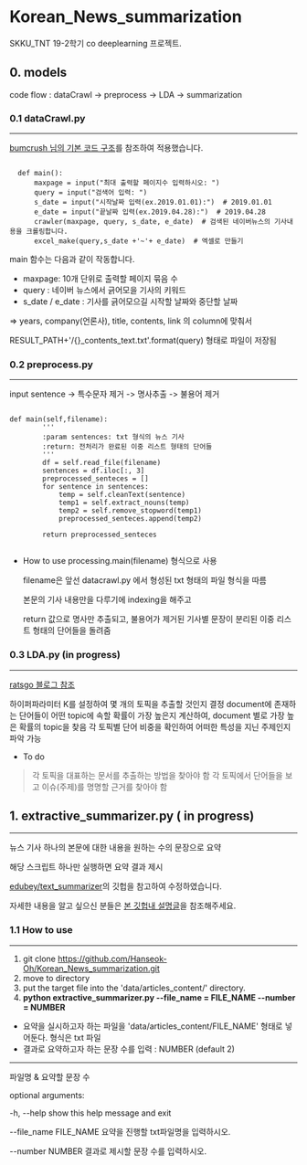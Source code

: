 # Korean_News_summarization
SKKU_TNT 19-2학기 co deeplearning 프로젝트. 


## 0. models
code flow : dataCrawl -> preprocess -> LDA -> summarization

### 0.1 dataCrawl.py
------------------
[bumcrush 님의 기본 코드 구조](https://bumcrush.tistory.com/116)를 참조하여 적용했습니다. 


<pre><code> 
  def main():
      maxpage = input("최대 출력할 페이지수 입력하시오: ")
      query = input("검색어 입력: ")
      s_date = input("시작날짜 입력(ex.2019.01.01):")  # 2019.01.01
      e_date = input("끝날짜 입력(ex.2019.04.28):")  # 2019.04.28
      crawler(maxpage, query, s_date, e_date)  # 검색된 네이버뉴스의 기사내용을 크롤링합니다.
      excel_make(query,s_date +'~'+ e_date)  # 엑셀로 만들기
</code></pre>
    
    
main 함수는 다음과 같이 작동합니다.
 
- maxpage:  10개 단위로 출력할 페이지 묶음 수
- query : 네이버 뉴스에서 긁어모을 기사의 키워드
- s_date / e_date : 기사를 긁어모으길 시작할 날짜와 중단할 날짜

=> years, company(언론사), title, contents, link 의 column에 맞춰서 

RESULT_PATH+'/{}_contents_text.txt'.format(query) 형태로 파일이 저장됨 

### 0.2 preprocess.py 
----------------
input sentence -> 특수문자 제거 -> 명사추출 -> 불용어 제거

<pre><code>
def main(self,filename):
        '''
        :param sentences: txt 형식의 뉴스 기사
        :return: 전처리가 완료된 이중 리스트 형태의 단어들
        '''
        df = self.read_file(filename)
        sentences = df.iloc[:, 3]
        preprocessed_senteces = []
        for sentence in sentences:
            temp = self.cleanText(sentence)
            temp1 = self.extract_nouns(temp)
            temp2 = self.remove_stopword(temp1)
            preprocessed_senteces.append(temp2)

        return preprocessed_senteces
        
</pre></code>

- How to use
  processing.main(filename) 형식으로 사용 

  filename은 앞선 datacrawl.py 에서 형성된 txt 형태의 파일 형식을 따름
  
  본문의 기사 내용만을 다루기에 indexing을 해주고 
  
  return 값으로 명사만 추출되고, 불용어가 제거된 기사별 문장이 분리된 이중 리스트 형태의 단어들을 돌려줌



### 0.3 LDA.py (in progress) 
--------------
[ratsgo 블로그 참조](https://ratsgo.github.io/from%20frequency%20to%20semantics/2017/07/09/lda/)

하이퍼파라미터 K를 설정하여 몇 개의 토픽을 추출할 것인지 결정
document에 존재하는 단어들이 어떤 topic에 속할 확률이 가장 높은지 계산하여, document 별로 가장 높은 확률의 topic을 찾음
각 토픽별 단어 비중을 확인하여 어떠한 특성을 지닌 주제인지 파악 가능 

- To do
> 각 토픽을 대표하는 문서를 추출하는 방법을 찾아야 함
> 각 토픽에서 단어들을 보고 이슈(주제)를 명명할 근거를 찾아야 함

## 1. extractive_summarizer.py ( in progress)
--------------------
뉴스 기사 하나의 본문에 대한 내용을 원하는 수의 문장으로 요약

해당 스크립트 하나만 실행하면 요약 결과 제시

[edubey/text_summarizer](https://github.com/edubey/text-summarizer)의 깃헙을 참고하여 수정하였습니다. 

자세한 내용을 알고 싶으신 분들은 [본 깃헙내 설명글](https://github.com/Hanseok-Oh/Text_Summarization/tree/master/%5B10%5Dcode/edubey_text_summarizer)을 참조해주세요.

### 1.1 How to use
-------------

  1. git clone https://github.com/Hanseok-Oh/Korean_News_summarization.git
  2. move to directory
  3. put the target file into the 'data/articles_content/' directory.
  4. <b> python extractive_summarizer.py --file_name = FILE_NAME --number = NUMBER </b>

  - 요약을 실시하고자 하는 파일을 'data/articles_content/FILE_NAME' 형태로 넣어둔다. 형식은 txt 파일
  - 결과로 요약하고자 하는 문장 수를 입력 : NUMBER (default 2)


-----------------------
파일명 & 요약할 문장 수

  optional arguments:
  
  -h, --help            show this help message and exit
  
  --file_name FILE_NAME  요약을 진행할 txt파일명을 입력하시오.                       
                        
  --number NUMBER       결과로 제시할 문장 수를 입력하시오.

